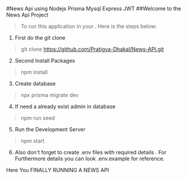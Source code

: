 #News Api using Nodejs Prisma Mysql Express JWT
##Welcome to the News Api Project 
>To run this application in your . Here is the steps below:
1. First do the git clone
>git clone https://github.com/Pratigya-Dhakal/News-API.git
2. Second Install Packages
>npm install
3. Create database
> npx prisma migrate dev
4. If need a already exist admin in database
>npm run seed
5. Run the Development Server
>npm start
6. Also don't forget to create .env files with required details . For Furthermore details you can look .env.example for reference.

Here You FINALLY RUNNING A NEWS API

